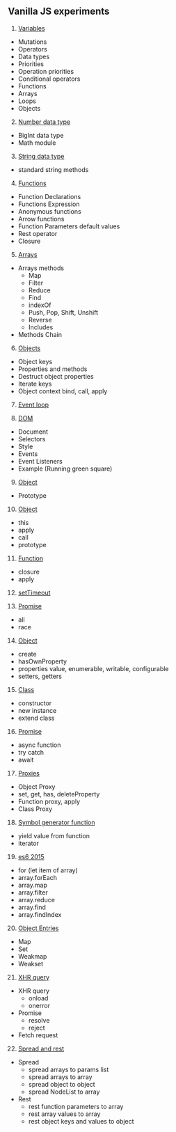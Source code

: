 ## Vanilla JS experiments

1. [Variables](js-lesson01/README.md)
* Mutations
* Operators
* Data types
* Priorities
* Operation priorities
* Conditional operators
* Functions
* Arrays
* Loops
* Objects

2. [Number data type](js-lesson02/README.md)

* BigInt data type
* Math module

3. [String data type](js-lesson03/README.md)

* standard string methods

4. [Functions](js-lesson04/README.md)

* Function Declarations
* Functions Expression
* Anonymous functions
* Arrow functions
* Function Parameters default values
* Rest operator
* Closure

5. [Arrays](js-lesson05/README.md)

* Arrays methods
    * Map
    * Filter
    * Reduce
    * Find
    * indexOf
    * Push, Pop, Shift, Unshift
    * Reverse
    * Includes
* Methods Chain

6. [Objects](js-lesson06/README.md)

* Object keys
* Properties and methods
* Destruct object properties
* Iterate keys
* Object context bind, call, apply

7. [Event loop](js-lesson07)

8. [DOM](js-lesson08/README.md)

* Document
* Selectors
* Style
* Events
* Event Listeners
* Example (Running green square)

9. [Object](js-lesson09/README.md)

* Prototype

10. [Object](js-lesson10/README.md)

* this
* apply
* call
* prototype

11. [Function](js-lesson11/README.md)

* closure
* apply

12. [setTimeout](js-lesson12/README.md)

13. [Promise](js-lesson13/README.md)

* all
* race

14. [Object](js-lesson14/README.md)

* create
* hasOwnProperty
* properties value, enumerable, writable, configurable
* setters, getters

15. [Class](js-lesson15/README.md)

* constructor
* new instance
* extend class

16. [Promise](js-lesson16/README.md)

* async function
* try catch
* await

17. [Proxies](js-lesson17-a/README.md)

* Object Proxy
* set, get, has, deleteProperty
* Function proxy, apply
* Class Proxy

18. [Symbol generator function](js-lesson18/README.md)

* yield value from function
* iterator

19. [es6 2015](js-lesson19/README.md)

* for (let item of array)
* array.forEach
* array.map
* array.filter
* array.reduce
* array.find
* array.findIndex

20. [Object Entries](js-lesson20/README.md)

* Map
* Set
* Weakmap
* Weakset

21. [XHR query](js-lesson21/README.md)

* XHR query
  - onload
  - onerror
* Promise
  - resolve
  - reject
* Fetch request

22. [Spread and rest](js-lesson22/README.md)

* Spread
  * spread arrays to params list
  * spread arrays to array
  * spread object to object
  * spread NodeList to array
* Rest
  * rest function parameters to array
  * rest array values to array
  * rest object keys and values to object